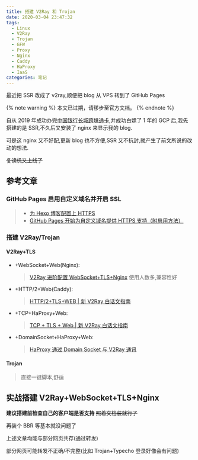 ```yaml
---
title: 搭建 V2Ray 和 Trojan
date: 2020-03-04 23:47:32
tags:
  - Linux
  - V2Ray
  - Trojan
  - GFW
  - Proxy
  - Nginx
  - Caddy
  - HaProxy
  - IaaS
categories: 笔记
---
```


最近把 SSR 改成了 v2ray,顺便把 blog 从 VPS 转到了 GitHub Pages

<!-- more -->
{% note warning %}
本文已过期，请移步至官方文档。
{% endnote %}

自从 2019 年成功办完[中国银行长城跨境通卡](https://poplite.xyz/post/2018/03/05/boc-debit-card-guide-for-online-payment.html),并成功白嫖了 1 年的 GCP 后,我先搭建的是 SSR,不久后又安装了 nginx 来显示我的 blog.

可是这 nginx 又不好配,更新 blog 也不方便,SSR 又不抗封,就产生了前文所说的改动的想法.

~~复读机又上线了~~

## 参考文章

### GitHub Pages 启用自定义域名并开启 SSL

> - [为 Hexo 博客配置上 HTTPS](https://hex.moe/p/f17d42de/)
> - [GitHub Pages 开始为自定义域名提供 HTTPS 支持（附启用方法）](https://poplite.xyz/post/2018/05/03/how-to-enable-https-for-custom-domain-on-github-pages.html)

### 搭建 V2Ray/Trojan

#### V2Ray+TLS

- +WebSocket+Web(Nginx):
  > [V2Ray 进阶配置 WebSocket+TLS+Nginx](https://web.archive.org/web/20200414052340/https://www.ecsoe.com/archives/38.html)
  > 使用人数多,兼容性好
- +HTTP/2+Web(Caddy):
  > [HTTP/2+TLS+WEB | 新 V2Ray 白话文指南](https://guide.v2fly.org/advanced/h2_tls_web.html)
- +TCP+HaProxy+Web:
  > [TCP + TLS + Web | 新 V2Ray 白话文指南](https://guide.v2fly.org/advanced/tcp_tls_web.html)
- +DomainSocket+HaProxy+Web:
  > [HaProxy 通过 Domain Socket 与 V2Ray 通讯](https://gist.github.com/liberal-boy/b2d5597285b4202b6d607faaa1078d27)

#### Trojan

> 直接一键脚本,舒适

## 实战搭建 V2Ray+WebSocket+TLS+Nginx

**建议搭建前检查自己的客户端是否支持**
~~照着文档装就行了~~

再装个 BBR 等基本就没问题了

上述文章均能与部分网页共存(通过转发)

部分网页可能转发不正确/不完整(比如 Trojan+Typecho 登录好像会有问题)
